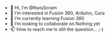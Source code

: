 - 👋 Hi, I’m @KwisScram
- 👀 I’m interested in Fusion 360, Arduino, Cura
- 🌱 I’m currently learning Fusion 360
- 💞️ I’m looking to collaborate on Nothing yet
- 📫 How to reach me Is still the question... ;-)

<!---
KwisScram/KwisScram is a ✨ special ✨ repository because its `README.md` (this file) appears on your GitHub profile.
You can click the Preview link to take a look at your changes.
--->
